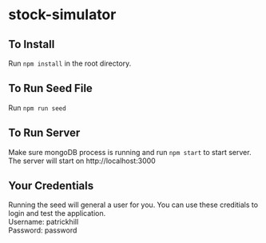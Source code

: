 # stock-simulator

## To Install
Run `npm install` in the root directory.

## To Run Seed File
Run `npm run seed`

## To Run Server
Make sure mongoDB process is running and run `npm start` to start server. The server will start on http://localhost:3000

## Your Credentials
Running the seed will general a user for you. You can use these creditials to login and test the application.  
Username: patrickhill  
Password: password  
